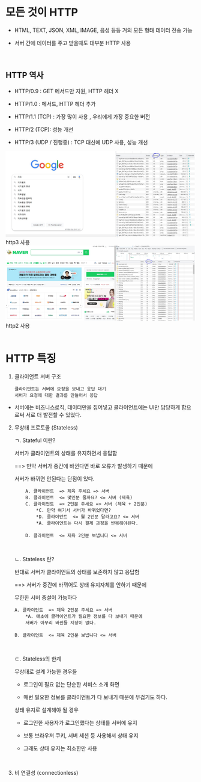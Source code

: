 # 모든 것이 HTTP

- HTML, TEXT, JSON, XML, IMAGE, 음성 등등 거의 모든 형태 데이터 전송 가능

- 서버 간에 데이터를 주고 받을때도 대부분 HTTP 사용

<br/>

## HTTP 역사

- HTTP/0.9 : GET 메서드만 지원, HTTP 헤더 X

- HTTP/1.0 : 메서드, HTTP 헤더 추가

- HTTP/1.1 (TCP) : 가장 많이 사용 , 우리에게 가장 중요한 버전

- HTTP/2 (TCP): 성능 개선

- HTTP/3 (UDP / 진행중) : TCP 대신에 UDP 사용, 성능 개선

<img src="./http_tab.JPG" />
http3 사용

<img src="./http_tab2.JPG" />
http2 사용

<br/>
<br/>

# HTTP 특징

1.  클라이언트 서버 구조

        클라이언트는 서버에 요청을 보내고 응답 대기
        서버가 요청에 대한 결과를 만들어서 응답

- 서버에는 비즈니스로직, 데이터만을 집어넣고 클라이언트에는 UI만 담당하게 함으로써
  서로 더 발전할 수 있었다.

2.  무상태 프로토콜 (Stateless)

    ㄱ. Stateful 이란?

    서버가 클라이언트의 상태를 유지하면서 응답함

    ==> 만약 서버가 중간에 바뀐다면 바로 오류가 발생하기 때문에

    서버가 바뀌면 안된다는 단점이 있다.

            A. 클라이언트  => 제육 주세요 => 서버
            B. 클라이언트  <= 몇인분 줄까요? <= 서버 (제육)
            C. 클라이언트  => 2인분 주세요 => 서버 (제육 + 2인분)
                *C. 만약 여기서 서버가 바뀌었다면?
                *D. 클라이언트  <= 뭘 2인분 달라고요? <= 서버
                *A. 클라이언트는 다시 결제 과정을 반복해야된다.

            D. 클라이언트  <= 제육 2인분 보냅니다 <= 서버

    <br/>

    ㄴ. Stateless 란?

    반대로 서버가 클라이언트의 상태를 보존하지 않고 응답함

    ==> 서버가 중간에 바뀌어도 상태 유지자체를 안하기 때문에

    무한한 서버 증설이 가능하다

        A. 클라이언트  => 제육 2인분 주세요 => 서버
            *A. 애초에 클라이언트가 필요한 정보를 다 보내기 때문에
            서버가 아무리 바뀐들 지장이 없다.

        B. 클라이언트  <= 제육 2인분 보냅니다 <= 서버

    <br/>

    ㄷ. Stateless의 한계

    무상태로 설계 가능한 경우들

    - 로그인이 필요 없는 단순한 서비스 소개 화면

    - 매번 필요한 정보를 클라이언트가 다 보내기 때문에 무겁기도 하다.

    상태 유지로 설계해야 될 경우

    - 로그인한 사용자가 로그인했다는 상태를 서버에 유지

    - 보통 브라우저 쿠키, 서버 세션 등 사용해서 상태 유지

    - 그래도 상태 유지는 최소한만 사용

    <br/>

3.  비 연결성 (connectionless)
